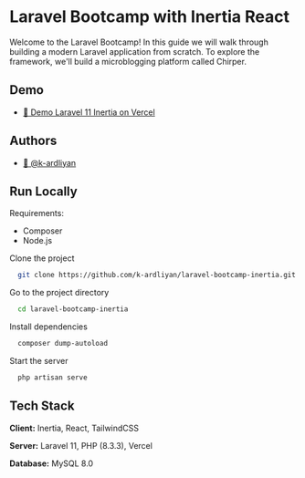 
# Laravel Bootcamp with Inertia React

Welcome to the Laravel Bootcamp! In this guide we will walk through building a modern Laravel application from scratch. To explore the framework, we'll build a microblogging platform called Chirper.

## Demo

- [🔗 Demo Laravel 11 Inertia on Vercel](https://laravel-bootcamp-inertia.vercel.app/)

## Authors

- [👤 @k-ardliyan](https://www.github.com/k-ardliyan)

## Run Locally

Requirements:

- Composer
- Node.js

Clone the project

```bash
  git clone https://github.com/k-ardliyan/laravel-bootcamp-inertia.git
```

Go to the project directory

```bash
  cd laravel-bootcamp-inertia
```

Install dependencies

```bash
  composer dump-autoload
```

Start the server

```bash
  php artisan serve
```

## Tech Stack

**Client:** Inertia, React, TailwindCSS

**Server:** Laravel 11, PHP (8.3.3), Vercel

**Database:** MySQL 8.0
